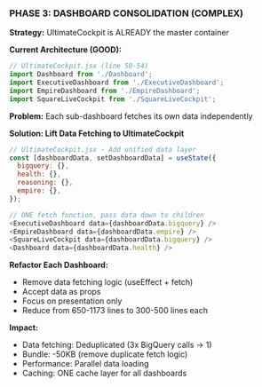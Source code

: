 ### PHASE 3: DASHBOARD CONSOLIDATION (COMPLEX)

**Strategy:** UltimateCockpit is ALREADY the master container

**Current Architecture (GOOD):**

```javascript
// UltimateCockpit.jsx (line 50-54)
import Dashboard from './Dashboard';
import ExecutiveDashboard from './ExecutiveDashboard';
import EmpireDashboard from './EmpireDashboard';
import SquareLiveCockpit from './SquareLiveCockpit';
```

**Problem:** Each sub-dashboard fetches its own data independently

**Solution: Lift Data Fetching to UltimateCockpit**

```javascript
// UltimateCockpit.jsx - Add unified data layer
const [dashboardData, setDashboardData] = useState({
  bigquery: {},
  health: {},
  reasoning: {},
  empire: {},
});

// ONE fetch function, pass data down to children
<ExecutiveDashboard data={dashboardData.bigquery} />
<EmpireDashboard data={dashboardData.empire} />
<SquareLiveCockpit data={dashboardData.bigquery} />
<Dashboard data={dashboardData.health} />
```

**Refactor Each Dashboard:**

- Remove data fetching logic (useEffect + fetch)
- Accept data as props
- Focus on presentation only
- Reduce from 650-1173 lines to 300-500 lines each

**Impact:**

- Data fetching: Deduplicated (3x BigQuery calls → 1)
- Bundle: -50KB (remove duplicate fetch logic)
- Performance: Parallel data loading
- Caching: ONE cache layer for all dashboards
